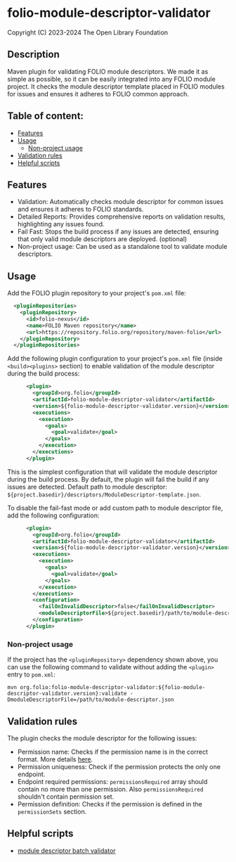 # folio-module-descriptor-validator

Copyright (C) 2023-2024 The Open Library Foundation

## Description
Maven plugin for validating FOLIO module descriptors. We made it as simple as possible, so it can be easily integrated into any FOLIO module project.
It checks the module descriptor template placed in FOLIO modules for issues and ensures it adheres to FOLIO common approach.

## Table of content:
- [Features](#features)
- [Usage](#usage)
  - [Non-project usage](#non-project-usage)
- [Validation rules](#validation-rules)
- [Helpful scripts](#helpful-scripts)

## Features
- Validation: Automatically checks module descriptor for common issues and ensures it adheres to FOLIO standards.
- Detailed Reports: Provides comprehensive reports on validation results, highlighting any issues found.
- Fail Fast: Stops the build process if any issues are detected, ensuring that only valid module descriptors are deployed. (optional)
- Non-project usage: Can be used as a standalone tool to validate module descriptors.

## Usage
Add the FOLIO plugin repository to your project's `pom.xml` file:

```xml
  <pluginRepositories>
    <pluginRepository>
      <id>folio-nexus</id>
      <name>FOLIO Maven repository</name>
      <url>https://repository.folio.org/repository/maven-folio</url>
    </pluginRepository>
  </pluginRepositories>
```

Add the following plugin configuration to your project's `pom.xml` file (inside `<build><plugins>` section) to enable validation of the module descriptor during the build process:

```xml
      <plugin>
        <groupId>org.folio</groupId>
        <artifactId>folio-module-descriptor-validator</artifactId>
        <version>${folio-module-descriptor-validator.version}</version>
        <executions>
          <execution>
            <goals>
              <goal>validate</goal>
            </goals>
          </execution>
        </executions>
      </plugin>
```
This is the simplest configuration that will validate the module descriptor during the build process.
By default, the plugin will fail the build if any issues are detected. Default path to module descriptor: `${project.basedir}/descriptors/ModuleDescriptor-template.json`.

To disable the fail-fast mode or add custom path to module descriptor file, add the following configuration:

```xml
      <plugin>
        <groupId>org.folio</groupId>
        <artifactId>folio-module-descriptor-validator</artifactId>
        <version>${folio-module-descriptor-validator.version}</version>
        <executions>
          <execution>
            <goals>
              <goal>validate</goal>
            </goals>
          </execution>
        </executions>
        <configuration>
          <failOnInvalidDescriptor>false</failOnInvalidDescriptor>
          <moduleDescriptorFile>${project.basedir}/path/to/module-descriptor.json</moduleDescriptorFile>
        </configuration>
      </plugin>
```
### Non-project usage
If the project has the `<pluginRepository>` dependency shown above, you can use the following command to validate without adding the `<plugin>` entry to `pom.xml`:

```shell
mvn org.folio:folio-module-descriptor-validator:${folio-module-descriptor-validator.version}:validate -DmoduleDescriptorFile=/path/to/module-descriptor.json
```
## Validation rules
The plugin checks the module descriptor for the following issues:
- Permission name: Checks if the permission name is in the correct format. More details [here](https://folio-org.atlassian.net/wiki/spaces/FOLIJET/pages/156368925/Permissions+naming+convention).
- Permission uniqueness: Check if the permission protects the only one endpoint.
- Endpoint required permissions: `permissionsRequired` array should contain no more than one permission. Also `permissionsRequired` shouldn't contain permission set.
- Permission definition: Checks if the permission is defined in the `permissionSets` section.

## Helpful scripts
- [module descriptor batch validator](scripts/module-descriptor-batch-validator/README.md)

